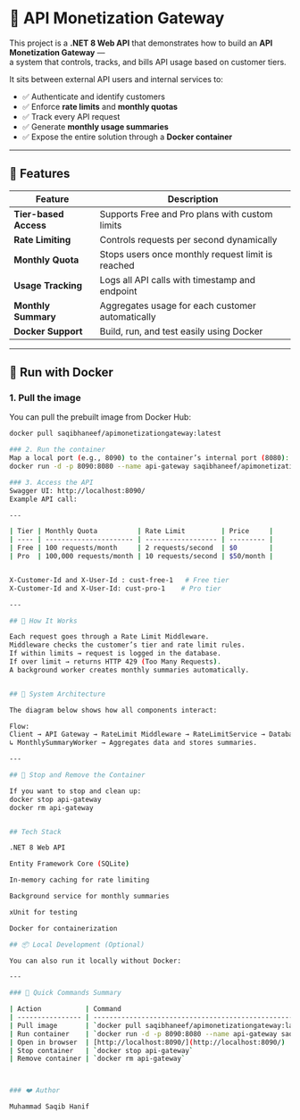 ﻿# 🧩 API Monetization Gateway

This project is a **.NET 8 Web API** that demonstrates how to build an **API Monetization Gateway** —  
a system that controls, tracks, and bills API usage based on customer tiers.

It sits between external API users and internal services to:
- ✅ Authenticate and identify customers  
- ✅ Enforce **rate limits** and **monthly quotas**  
- ✅ Track every API request  
- ✅ Generate **monthly usage summaries**  
- ✅ Expose the entire solution through a **Docker container**

---

## 🧱 Features

| Feature | Description |
|----------|-------------|
| **Tier-based Access** | Supports Free and Pro plans with custom limits |
| **Rate Limiting** | Controls requests per second dynamically |
| **Monthly Quota** | Stops users once monthly request limit is reached |
| **Usage Tracking** | Logs all API calls with timestamp and endpoint |
| **Monthly Summary** | Aggregates usage for each customer automatically |
| **Docker Support** | Build, run, and test easily using Docker |

---

## 🐳 Run with Docker

### 1. Pull the image
You can pull the prebuilt image from Docker Hub:
```bash
docker pull saqibhaneef/apimonetizationgateway:latest

###	2. Run the container
Map a local port (e.g., 8090) to the container’s internal port (8080):
docker run -d -p 8090:8080 --name api-gateway saqibhaneef/apimonetizationgateway:latest

### 3. Access the API
Swagger UI: http://localhost:8090/
Example API call:

---

| Tier | Monthly Quota          | Rate Limit         | Price     |
| ---- | ---------------------- | ------------------ | --------- |
| Free | 100 requests/month     | 2 requests/second  | $0        |
| Pro  | 100,000 requests/month | 10 requests/second | $50/month |


X-Customer-Id and X-User-Id : cust-free-1   # Free tier
X-Customer-Id and X-User-Id: cust-pro-1    # Pro tier

---

## 🧠 How It Works

Each request goes through a Rate Limit Middleware.
Middleware checks the customer’s tier and rate limit rules.
If within limits → request is logged in the database.
If over limit → returns HTTP 429 (Too Many Requests).
A background worker creates monthly summaries automatically.


## 🧭 System Architecture

The diagram below shows how all components interact:

Flow:
Client → API Gateway → RateLimit Middleware → RateLimitService → Database
↳ MonthlySummaryWorker → Aggregates data and stores summaries.

---

## 🧹 Stop and Remove the Container

If you want to stop and clean up:
docker stop api-gateway
docker rm api-gateway


## Tech Stack

.NET 8 Web API

Entity Framework Core (SQLite)

In-memory caching for rate limiting

Background service for monthly summaries

xUnit for testing

Docker for containerization

## 📦 Local Development (Optional)

You can also run it locally without Docker:

---

### 🧾 Quick Commands Summary

| Action           | Command                                                                                  |
| ---------------- | ---------------------------------------------------------------------------------------- |
| Pull image       | `docker pull saqibhaneef/apimonetizationgateway:latest`                                   |
| Run container    | `docker run -d -p 8090:8080 --name api-gateway saqibhaneef/apimonetizationgateway:latest` |
| Open in browser  | [http://localhost:8090/](http://localhost:8090/)                           |
| Stop container   | `docker stop api-gateway`                                                                |
| Remove container | `docker rm api-gateway`                                                                  |



### ❤️ Author

Muhammad Saqib Hanif
